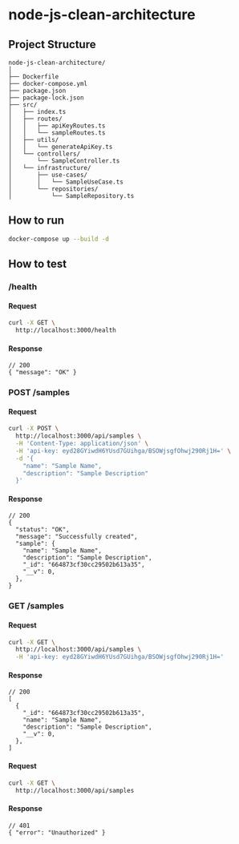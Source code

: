 # node-js-clean-architecture

## Project Structure

```
node-js-clean-architecture/
│
├── Dockerfile
├── docker-compose.yml
├── package.json
├── package-lock.json
├── src/
│   ├── index.ts
│   ├── routes/
│   │   ├── apiKeyRoutes.ts
│   │   └── sampleRoutes.ts
│   ├── utils/
│   │   └── generateApiKey.ts
│   └── controllers/
│       └── SampleController.ts
│   └── infrastructure/
│       ├── use-cases/
│       │   └── SampleUseCase.ts
│       └── repositories/
│           └── SampleRepository.ts
```

## How to run

```sh
docker-compose up --build -d
```

## How to test

### /health

#### Request

```sh
curl -X GET \
  http://localhost:3000/health
```

#### Response

```jsonc
// 200
{ "message": "OK" }
```

### POST /samples

#### Request

```sh
curl -X POST \
  http://localhost:3000/api/samples \
  -H 'Content-Type: application/json' \
  -H 'api-key: eyd28GYiwdH6YUsd7GUihga/BSOWjsgfOhwj290Rj1H=' \
  -d '{
    "name": "Sample Name",
    "description": "Sample Description"
  }'
```

#### Response

```jsonc
// 200
{
  "status": "OK",
  "message": "Successfully created",
  "sample": {
    "name": "Sample Name",
    "description": "Sample Description",
    "_id": "664873cf30cc29502b613a35",
    "__v": 0,
  },
}
```

### GET /samples

#### Request

```sh
curl -X GET \
  http://localhost:3000/api/samples \
  -H 'api-key: eyd28GYiwdH6YUsd7GUihga/BSOWjsgfOhwj290Rj1H='
```

#### Response

```jsonc
// 200
[
  {
    "_id": "664873cf30cc29502b613a35",
    "name": "Sample Name",
    "description": "Sample Description",
    "__v": 0,
  },
]
```

#### Request

```sh
curl -X GET \
  http://localhost:3000/api/samples
```

#### Response

```jsonc
// 401
{ "error": "Unauthorized" }
```

